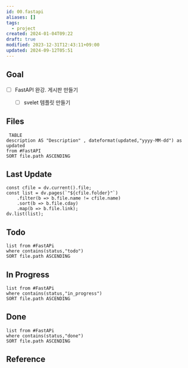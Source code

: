 ```yaml
---
id: 00.fastapi
aliases: []
tags:
  - project
created: 2024-01-04T09:22
draft: true
modified: 2023-12-31T12:43:11+09:00
updated: 2024-09-12T05:51
---
```


## Goal

- [ ] FastAPI 완강. 게시판 만들기
  - [ ] svelet 템플릿 만들기



## Files

```dataview
 TABLE
description AS "Description" , dateformat(updated,"yyyy-MM-dd") as updated
from #FastAPI
SORT file.path ASCENDING 
```

## Last Update

```dataviewjs
const cfile = dv.current().file;
const list = dv.pages(`"${cfile.folder}"`)
    .filter(b => b.file.name != cfile.name)
    .sort(b => b.file.cday)
    .map(b => b.file.link);
dv.list(list);
```

## Todo

```dataview
list from #FastAPi
where contains(status,"todo")
SORT file.path ASCENDING
```

## In Progress

```dataview
list from #FastAPi
where contains(status,"in_progress")
SORT file.path ASCENDING
```

## Done

```dataview
list from #FastAPi
where contains(status,"done")
SORT file.path ASCENDING
```

## Reference
